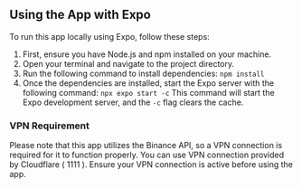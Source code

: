 ## Using the App with Expo

To run this app locally using Expo, follow these steps:

1. First, ensure you have Node.js and npm installed on your machine.
2. Open your terminal and navigate to the project directory.
3. Run the following command to install dependencies: `npm install`
4. Once the dependencies are installed, start the Expo server with the following command:
   `npx expo start -c`
   This command will start the Expo development server, and the `-c` flag clears the cache.

### VPN Requirement

Please note that this app utilizes the Binance API, so a VPN connection is required for it to function properly. You can use VPN connection provided by Cloudflare ( 1111 ). Ensure your VPN connection is active before using the app.
